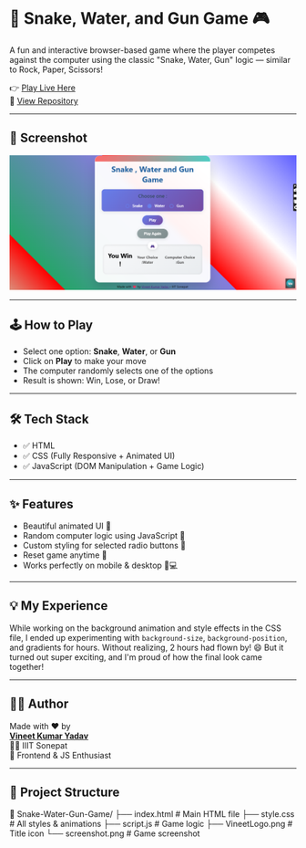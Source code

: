 # 🐍 Snake, Water, and Gun Game 🎮

A fun and interactive browser-based game where the player competes against the computer using the classic "Snake, Water, Gun" logic — similar to Rock, Paper, Scissors!

👉 [Play Live Here](https://vineet112111.github.io/Snake-Water-Gun-Game/)  
📁 [View Repository](https://github.com/Vineet112111/Snake-Water-Gun-Game)

---

## 📸 Screenshot

![Game Screenshot](screenshot.png) 

---

## 🕹️ How to Play

- Select one option: **Snake**, **Water**, or **Gun**
- Click on **Play** to make your move
- The computer randomly selects one of the options
- Result is shown: Win, Lose, or Draw!

---

## 🛠️ Tech Stack

- ✅ HTML
- ✅ CSS (Fully Responsive + Animated UI)
- ✅ JavaScript (DOM Manipulation + Game Logic)

---

## ✨ Features

- Beautiful animated UI 🎨  
- Random computer logic using JavaScript 🔄  
- Custom styling for selected radio buttons 🎯  
- Reset game anytime 🧹  
- Works perfectly on mobile & desktop 📱💻

---

## 💡 My Experience

While working on the background animation and style effects in the CSS file, I ended up experimenting with `background-size`, `background-position`, and gradients for hours. Without realizing, 2 hours had flown by! 😄 But it turned out super exciting, and I'm proud of how the final look came together!

---

## 🙋‍♂️ Author

Made with ❤️ by  
**[Vineet Kumar Yadav](https://www.linkedin.com/in/vineet-yadav-68059533a/)**  
👨‍🎓 IIIT Sonepat  
🚀 Frontend & JS Enthusiast

---

## 📂 Project Structure

📁 Snake-Water-Gun-Game/
├── index.html # Main HTML file
├── style.css # All styles & animations
├── script.js # Game logic
├── VineetLogo.png # Title icon
└── screenshot.png # Game screenshot 
